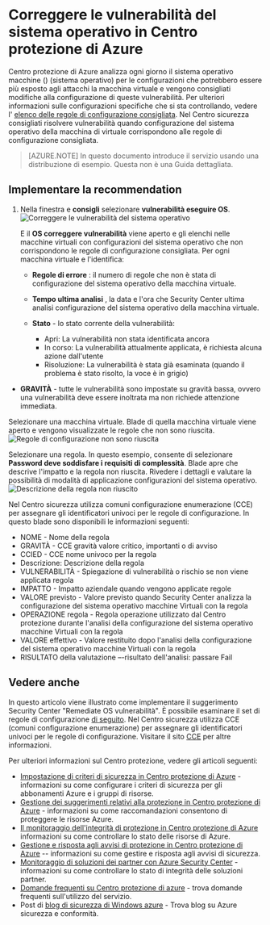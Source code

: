 <properties
   pageTitle="Correggere le vulnerabilità del sistema operativo in Centro protezione di Azure | Microsoft Azure"
   description="In questo documento viene illustrato come implementare il suggerimento di Centro protezione di Azure **vulnerabilità eseguire OS**."
   services="security-center"
   documentationCenter="na"
   authors="TerryLanfear"
   manager="MBaldwin"
   editor=""/>

<tags
   ms.service="security-center"
   ms.devlang="na"
   ms.topic="article"
   ms.tgt_pltfrm="na"
   ms.workload="na"
   ms.date="10/17/2016"
   ms.author="terrylan"/>

# <a name="remediate-os-vulnerabilities-in-azure-security-center"></a>Correggere le vulnerabilità del sistema operativo in Centro protezione di Azure

Centro protezione di Azure analizza ogni giorno il sistema operativo macchine () (sistema operativo) per le configurazioni che potrebbero essere più esposto agli attacchi la macchina virtuale e vengono consigliati modifiche alla configurazione di queste vulnerabilità. Per ulteriori informazioni sulle configurazioni specifiche che si sta controllando, vedere l' [elenco delle regole di configurazione consigliata](https://gallery.technet.microsoft.com/Azure-Security-Center-a789e335). Nel Centro sicurezza consigliati risolvere vulnerabilità quando configurazione del sistema operativo della macchina di virtuale corrispondono alle regole di configurazione consigliata.

> [AZURE.NOTE] In questo documento introduce il servizio usando una distribuzione di esempio.  Questa non è una Guida dettagliata.

## <a name="implement-the-recommendation"></a>Implementare la recommendation

1. Nella finestra e **consigli** selezionare **vulnerabilità eseguire OS**.
![Correggere le vulnerabilità del sistema operativo][1]

    E il **OS correggere vulnerabilità** viene aperto e gli elenchi nelle macchine virtuali con configurazioni del sistema operativo che non corrispondono le regole di configurazione consigliata.  Per ogni macchina virtuale e l'identifica:

   - **Regole di errore** : il numero di regole che non è stata di configurazione del sistema operativo della macchina virtuale.
   - **Tempo ultima analisi** , la data e l'ora che Security Center ultima analisi configurazione del sistema operativo della macchina virtuale.
   - **Stato** - lo stato corrente della vulnerabilità:

        - Apri: La vulnerabilità non stata identificata ancora
        - In corso: La vulnerabilità attualmente applicata, è richiesta alcuna azione dall'utente
        - Risoluzione: La vulnerabilità è stata già esaminata (quando il problema è stato risolto, la voce è in grigio)
  - **GRAVITÀ** - tutte le vulnerabilità sono impostate su gravità bassa, ovvero una vulnerabilità deve essere inoltrata ma non richiede attenzione immediata.

Selezionare una macchina virtuale. Blade di quella macchina virtuale viene aperto e vengono visualizzate le regole che non sono riuscita.
   ![Regole di configurazione non sono riuscita][2]

Selezionare una regola. In questo esempio, consente di selezionare **Password deve soddisfare i requisiti di complessità**. Blade apre che descrive l'impatto e la regola non riuscita. Rivedere i dettagli e valutare la possibilità di modalità di applicazione configurazioni del sistema operativo.
  ![Descrizione della regola non riuscito][3]

  Nel Centro sicurezza utilizza comuni configurazione enumerazione (CCE) per assegnare gli identificatori univoci per le regole di configurazione. In questo blade sono disponibili le informazioni seguenti:

  - NOME - Nome della regola
  - GRAVITÀ - CCE gravità valore critico, importanti o di avviso
  - CCIED - CCE nome univoco per la regola
  - Descrizione: Descrizione della regola
  - VULNERABILITÀ - Spiegazione di vulnerabilità o rischio se non viene applicata regola
  - IMPATTO - Impatto aziendale quando vengono applicate regole
  - VALORE previsto - Valore previsto quando Security Center analizza la configurazione del sistema operativo macchine Virtuali con la regola
  - OPERAZIONE regola - Regola operazione utilizzato dal Centro protezione durante l'analisi della configurazione del sistema operativo macchine Virtuali con la regola
  - VALORE effettivo - Valore restituito dopo l'analisi della configurazione del sistema operativo macchine Virtuali con la regola
  - RISULTATO della valutazione –-risultato dell'analisi: passare Fail


## <a name="see-also"></a>Vedere anche

In questo articolo viene illustrato come implementare il suggerimento Security Center "Remediate OS vulnerabilità". È possibile esaminare il set di regole di configurazione [di seguito](https://gallery.technet.microsoft.com/Azure-Security-Center-a789e335). Nel Centro sicurezza utilizza CCE (comuni configurazione enumerazione) per assegnare gli identificatori univoci per le regole di configurazione. Visitare il sito [CCE](http://cce.mitre.org) per altre informazioni.

Per ulteriori informazioni sul Centro protezione, vedere gli articoli seguenti:

- [Impostazione di criteri di sicurezza in Centro protezione di Azure](security-center-policies.md) - informazioni su come configurare i criteri di sicurezza per gli abbonamenti Azure e i gruppi di risorse.
- [Gestione dei suggerimenti relativi alla protezione in Centro protezione di Azure](security-center-recommendations.md) - informazioni su come raccomandazioni consentono di proteggere le risorse Azure.
- [Il monitoraggio dell'integrità di protezione in Centro protezione di Azure](security-center-monitoring.md) informazioni su come controllare lo stato delle risorse di Azure.
- [Gestione e risposta agli avvisi di protezione in Centro protezione di Azure](security-center-managing-and-responding-alerts.md) -- informazioni su come gestire e risposta agli avvisi di sicurezza.
- [Monitoraggio di soluzioni dei partner con Azure Security Center](security-center-partner-solutions.md) - informazioni su come controllare lo stato di integrità delle soluzioni partner.
- [Domande frequenti su Centro protezione di azure](security-center-faq.md) - trova domande frequenti sull'utilizzo del servizio.
- Post di [blog di sicurezza di Windows azure](http://blogs.msdn.com/b/azuresecurity/) - Trova blog su Azure sicurezza e conformità.

<!--Image references-->
[1]: ./media/security-center-remediate-os-vulnerabilities/recommendation.png
[2]:./media/security-center-remediate-os-vulnerabilities/vm-remediate-os-vulnerabilities.png
[3]: ./media/security-center-remediate-os-vulnerabilities/vulnerability-details.png
